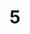 ---
layout: painting
title: 5
image: /images/paintings/acrylic/JRB Web 20-min.jpg
dimensions: 342mm x 250mm
media: Acrylic on Acrylic
group: Acrylic
---